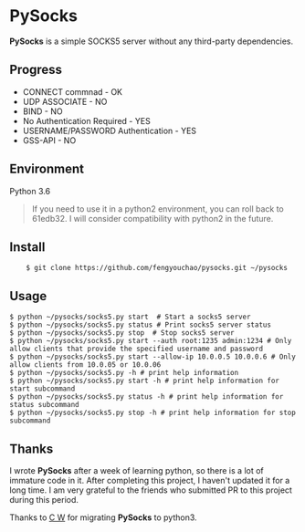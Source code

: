 # PySocks
**PySocks** is a simple SOCKS5 server without any third-party dependencies. 

## Progress

* CONNECT commnad - OK
* UDP ASSOCIATE - NO
* BIND - NO
* No Authentication Required - YES
* USERNAME/PASSWORD Authentication - YES
* GSS-API - NO

## Environment
Python 3.6

> If you need to use it in a python2 environment, you can roll back to 61edb32. I will consider compatibility with python2 in the future.

## Install


```
    $ git clone https://github.com/fengyouchao/pysocks.git ~/pysocks
```

## Usage

```
$ python ~/pysocks/socks5.py start  # Start a socks5 server
$ python ~/pysocks/socks5.py status # Print socks5 server status
$ python ~/pysocks/socks5.py stop  # Stop socks5 server
$ python ~/pysocks/socks5.py start --auth root:1235 admin:1234 # Only allow clients that provide the specified username and password
$ python ~/pysocks/socks5.py start --allow-ip 10.0.0.5 10.0.0.6 # Only allow clients from 10.0.05 or 10.0.06
$ python ~/pysocks/socks5.py -h # print help information
$ python ~/pysocks/socks5.py start -h # print help information for start subcommand
$ python ~/pysocks/socks5.py status -h # print help information for status subcommand
$ python ~/pysocks/socks5.py stop -h # print help information for stop subcommand
```

## Thanks

I wrote **PySocks** after a week of learning python, so there is a lot of immature code in it. After completing this project, I haven't updated it for a long time. I am very grateful to the friends who submitted PR to this project during this period.

Thanks to [C W](https://github.com/fake-name) for migrating **PySocks** to python3.

